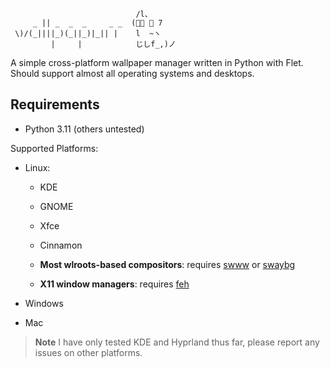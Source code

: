 ```
                            /l、      
     _ || _  _  _     _ _  (ﾟ､ 。 7   
 \)/(_||||_)(_||_)|_|| |    l  ~ヽ  　
         |     |            じしf_,)ノ
```

A simple cross-platform wallpaper manager written in Python with Flet.
Should support almost all operating systems and desktops.

## Requirements
- Python 3.11 (others untested)

Supported Platforms:
- Linux:
    - KDE
    - GNOME
    - Xfce
    - Cinnamon

    - **Most wlroots-based compositors**: requires [swww](https://github.com/LGFae/swww) or [swaybg](https://github.com/swaywm/swaybg)
    - **X11 window managers**: requires [feh](https://feh.finalrewind.org/)

- Windows
- Mac

> **Note**
I have only tested KDE and Hyprland thus far, please report any issues on other platforms.

